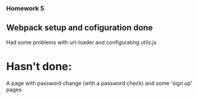 ### Homework 5

## Webpack setup and cofiguration done 

Had some problems with url-loader and configurating utils.js

# Hasn't done:

A page with password change (with a password check) and some 'sign up' pages
